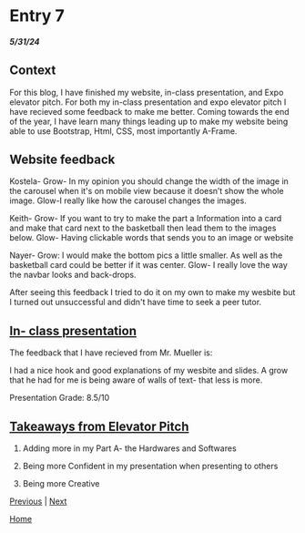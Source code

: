 # Entry 7
##### 5/31/24

## Context

For this blog, I have finished my website, in-class presentation, and Expo elevator pitch. For both my in-class presentation and expo elevator pitch I have recieved some feedback to make me better. Coming towards the end of the year, I have learn many things leading up to make my website being able to use Bootstrap, Html, CSS, most importantly A-Frame. 

## Website feedback

Kostela- Grow- In my opinion you should change the width of the image in the carousel when it's on mobile view because it doesn’t show the whole image.
Glow-I really like how the carousel changes the images.

Keith- Grow- If you want to try to make the part a Information into a card and make that card next to the basketball then lead them to the images below.
Glow- Having clickable words that sends you to an image or website

Nayer- Grow: I would make the bottom pics a little smaller. As well as the basketball card could be better if it was center.
Glow- I really love the way the navbar looks and back-drops.

After seeing this feedback I tried to do it on my own to make my wesbite but I turned out unsuccessful and didn't have time to seek a peer tutor.

## [In- class presentation](https://docs.google.com/presentation/d/1W_a9ZqBn1zxnBUG4JAVWazbTzYaGgRwiPfQTqVlbs74/edit#slide=id.p)

The feedback that I have recieved from Mr. Mueller is:

I had a nice hook and good explanations of my wesbite and slides. A grow that he had for me is being aware of walls of text- that less is more. 

Presentation Grade: 8.5/10

## [Takeaways from Elevator Pitch]()

1. Adding more in my Part A- the Hardwares and Softwares

2. Being more Confident in my presentation when presenting to others

3. Being more Creative


[Previous](entry06.md) | [Next](entry08.md)

[Home](../README.md)

